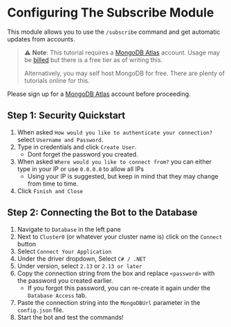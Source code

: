 # Configuring The Subscribe Module
This module allows you to use the `/subscribe` command and get automatic updates from accounts.
> :warning: **Note**: This tutorial requires a [MongoDB Atlas](https://www.mongodb.com/atlas/database) account. Usage may be [billed](https://www.mongodb.com/pricing) but there is a free tier as of writing this.
> 
> Alternatively, you may self host MongoDB for free. There are plenty of tutorials online for this.

Please sign up for a [MongoDB Atlas](https://www.mongodb.com/atlas/database) account before proceeding.
## Step 1: Security Quickstart
1. When asked `How would you like to authenticate your connection?` select `Username and Password`.
2. Type in credentials and click `Create User`.
   - Dont forget the password you created.
3. When asked `Where would you like to connect from?` you can either type in your IP or use `0.0.0.0` to allow all IPs
   - Using your IP is suggested, but keep in mind that they may change from time to time.
4. Click `Finish and Close`

## Step 2: Connecting the Bot to the Database
1. Navigate to `Database` in the left pane
2. Next to `Cluster0` (or whatever your cluster name is) click on the `Connect` button
3. Select `Connect Your Application`
4. Under the driver dropdown, Select `C# / .NET`
5. Under version, select `2.13` or `2.13 or later`
6. Copy the connection string from the box and replace `<password>` with the password you created earlier.
   - If you forgot this password, you can re-create it again under the `Database Access` tab.
7. Paste the connection string into the `MongoDBUrl` parameter in the `config.json` file.
8. Start the bot and test the commands! 
